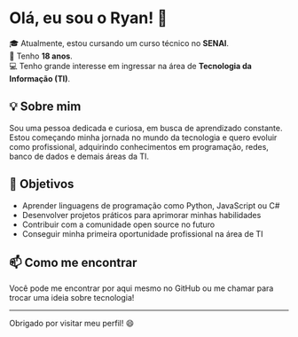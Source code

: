 # Olá, eu sou o Ryan! 👋

🎓 Atualmente, estou cursando um curso técnico no **SENAI**.  
🎂 Tenho **18 anos**.  
💻 Tenho grande interesse em ingressar na área de **Tecnologia da Informação (TI)**.  

## 💡 Sobre mim

Sou uma pessoa dedicada e curiosa, em busca de aprendizado constante. Estou começando minha jornada no mundo da tecnologia e quero evoluir como profissional, adquirindo conhecimentos em programação, redes, banco de dados e demais áreas da TI.

## 🚀 Objetivos

- Aprender linguagens de programação como Python, JavaScript ou C#  
- Desenvolver projetos práticos para aprimorar minhas habilidades  
- Contribuir com a comunidade open source no futuro  
- Conseguir minha primeira oportunidade profissional na área de TI

## 📫 Como me encontrar

Você pode me encontrar por aqui mesmo no GitHub ou me chamar para trocar uma ideia sobre tecnologia!

---

Obrigado por visitar meu perfil! 😄

